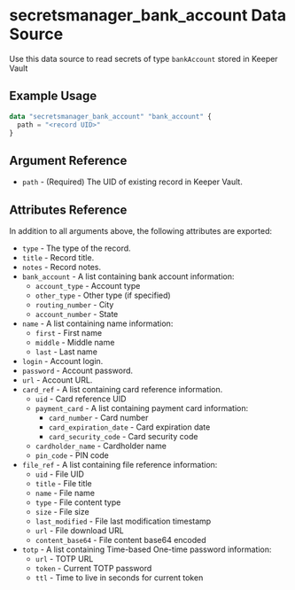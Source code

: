 # secretsmanager_bank_account Data Source

Use this data source to read secrets of type `bankAccount` stored in Keeper Vault

## Example Usage

```terraform
data "secretsmanager_bank_account" "bank_account" {
  path = "<record UID>"
}
```

## Argument Reference

* `path` - (Required) The UID of existing record in Keeper Vault.

## Attributes Reference

In addition to all arguments above, the following attributes are exported:

* `type` - The type of the record.
* `title` - Record title.
* `notes` - Record notes.
* `bank_account` - A list containing bank account information:
  - `account_type` - Account type
  - `other_type` - Other type (if specified)
  - `routing_number` - City
  - `account_number` - State
* `name` - A list containing name information:
  - `first` - First name
  - `middle` - Middle name
  - `last` - Last name
* `login` - Account login.
* `password` - Account password.
* `url` - Account URL.
* `card_ref` - A list containing card reference information.
  - `uid` - Card reference UID
  - `payment_card` - A list containing payment card information:
    - `card_number` - Card number
    - `card_expiration_date` - Card expiration date
    - `card_security_code` - Card security code
  - `cardholder_name` - Cardholder name
  - `pin_code` - PIN code
* `file_ref` - A list containing file reference information:
  - `uid` - File UID
  - `title` - File title
  - `name` - File name
  - `type` - File content type
  - `size` - File size
  - `last_modified` - File last modification timestamp
  - `url` - File download URL
  - `content_base64` - File content base64 encoded
* `totp` - A list containing Time-based One-time password information:
  - `url` - TOTP URL
  - `token` - Current TOTP password
  - `ttl` - Time to live in seconds for current token
